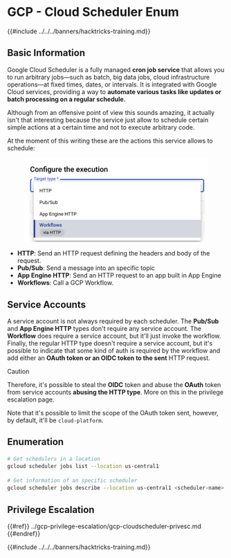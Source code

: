 # GCP - Cloud Scheduler Enum

{{#include ../../../banners/hacktricks-training.md}}

## Basic Information

Google Cloud Scheduler is a fully managed **cron job service** that allows you to run arbitrary jobs—such as batch, big data jobs, cloud infrastructure operations—at fixed times, dates, or intervals. It is integrated with Google Cloud services, providing a way to **automate various tasks like updates or batch processing on a regular schedule**.

Although from an offensive point of view this sounds amazing, it actually isn't that interesting because the service just allow to schedule certain simple actions at a certain time and not to execute arbitrary code.

At the moment of this writing these are the actions this service allows to schedule:

<figure><img src="../../../images/image (347).png" alt="" width="563"><figcaption></figcaption></figure>

- **HTTP**: Send an HTTP request defining the headers and body of the request.
- **Pub/Sub**: Send a message into an specific topic
- **App Engine HTTP**: Send an HTTP request to an app built in App Engine
- **Workflows**: Call a GCP Workflow.

## Service Accounts

A service account is not always required by each scheduler. The **Pub/Sub** and **App Engine HTTP** types don't require any service account. The **Workflow** does require a service account, but it'll just invoke the workflow.\
Finally, the regular HTTP type doesn't require a service account, but it's possible to indicate that some kind of auth is required by the workflow and add either an **OAuth token or an OIDC token to the sent** HTTP request.

> [!CAUTION]
> Therefore, it's possible to steal the **OIDC** token and abuse the **OAuth** token from service accounts **abusing the HTTP type**. More on this in the privilege escalation page.

Note that it's possible to limit the scope of the OAuth token sent, however, by default, it'll be `cloud-platform`.

## Enumeration

```bash
# Get schedulers in a location
gcloud scheduler jobs list --location us-central1

# Get information of an specific scheduler
gcloud scheduler jobs describe --location us-central1 <scheduler-name>
```

## Privilege Escalation

{{#ref}}
../gcp-privilege-escalation/gcp-cloudscheduler-privesc.md
{{#endref}}

{{#include ../../../banners/hacktricks-training.md}}



